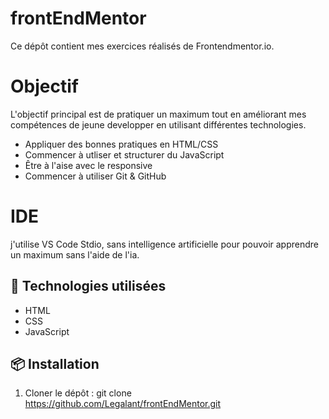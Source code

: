 # frontEndMentor

Ce dépôt contient mes exercices réalisés de Frontendmentor.io.

# Objectif 

L'objectif principal est de pratiquer un maximum tout en améliorant mes compétences de jeune developper en utilisant différentes technologies. 
- Appliquer des bonnes pratiques en HTML/CSS
- Commencer à utliser et structurer du JavaScript
- Être à l'aise avec le responsive
- Commencer à utiliser Git & GitHub


# IDE 

j'utilise VS Code Stdio, sans intelligence artificielle pour pouvoir apprendre un maximum sans l'aide de l'ia.

## 🔧 Technologies utilisées

- HTML
- CSS
- JavaScript

## 📦 Installation

1. Cloner le dépôt :
   git clone https://github.com/Legalant/frontEndMentor.git
